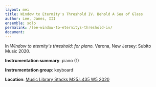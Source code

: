 ```yaml
---
layout: mei
title: Window to Eternity's Threshold IV. Behold A Sea of Glass
author: Lee, James, III
ensemble: solo
permalink: /lee-window-to-eternitys-threshold-iv/
document: 
---
```


In *Window to eternity's threshold: for piano.* Verona, New Jersey: Subito Music 2020.

**Instrumentation summary**: piano (1)

**Instrumentation group**: keyboard

**Location**: <a href="https://tufts.primo.exlibrisgroup.com/permalink/01TUN_INST/1kc9gia/alma991018306188103851" target="_blank">Music Library Stacks M25.L435 W5 2020</a>